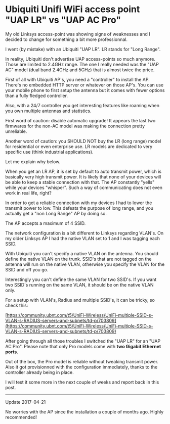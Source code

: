 # Ubiquiti Unifi WiFi access point "UAP LR" vs "UAP AC Pro"

My old Linksys access-point was showing signs of weaknesses and I decided to change for something a bit more professionnal.

I went (by mistake) with an Ubiquiti "UAP LR". LR stands for "Long Range".

In reality, Ubiquiti don't advertise UAP access-points so much anymore. Those are limited to 2.4GHz range. The one I really needed was the "UAP AC" model (dual band 2.4GHz and 5GHz) that is almost twice the price.

First of all with Ubiquiti AP's, you need a "controller" to install the AP. There's no embedded HTTP server or whatever on those AP's. You can use your mobile phone to first setup the antenna but it comes with fewer options than a fully fledged controller.

Also, with a 24/7 controller you get interesting features like roaming when you own multiple antennas and statistics.

First word of caution: disable automatic upgrade! It appears the last two firmwares for the non-AC model was making the connection pretty unreliable.

Another word of caution: you SHOULD NOT buy the LR (long range) model for residential or even enterprise use. LR models are dedicated to very specific use (think industrial applications).

Let me explain why below.

When you get an LR AP, it is set by default to auto transmit power, which is basically very high transmit power. It is likely that none of your devices will be able to keep a stable connection with that. The AP constantly "yells" while your devices "whisper". Such a way of communicating does not even work in real life, right?

In order to get a reliable connection with my devices I had to lower the transmit power to low. This defeats the purpose of long range, and you actually get a "non Long Range" AP by doing so.

The AP accepts a maximum of 4 SSID.

The network configuration is a bit different to Linksys regarding VLAN's. On my older Linksys AP I had the native VLAN set to 1 and I was tagging each SSID.

With Ubiquiti you can't specify a native VLAN on the antenna. You should define the native VLAN on the trunk. SSID's that are not tagged on the antenna will run on the native VLAN, otherwise you specify the VLAN for the SSID and off you go.

Interestingly you can't define the same VLAN for two SSID's. If you want two SSID's running on the same VLAN, it should be on the native VLAN only.

For a setup with VLAN's, Radius and multiple SSID's, it can be tricky, so check this:

[https://community.ubnt.com/t5/UniFi-Wireless/UniFi-multiple-SSID-s-VLAN-s-RADIUS-servers-and-subnets/td-p/703809](https://community.ubnt.com/t5/UniFi-Wireless/UniFi-multiple-SSID-s-VLAN-s-RADIUS-servers-and-subnets/td-p/703809)

After going through all those troubles I switched the "UAP LR" for an "UAP AC Pro". Please note that only Pro models come with **two Gigabit Ethernet ports**.

Out of the box, the Pro model is reliable without tweaking transmit power. Also it got provisionned with the configuration immediately, thanks to the controller already being in place.

I will test it some more in the next couple of weeks and report back in this post.

----

Update 2017-04-21

No worries with the AP since the installation a couple of months ago. Highly recommended!
